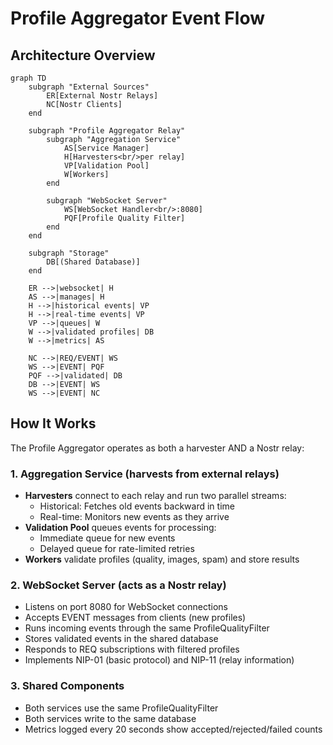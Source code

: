 # Profile Aggregator Event Flow

## Architecture Overview

```mermaid
graph TD
    subgraph "External Sources"
        ER[External Nostr Relays]
        NC[Nostr Clients]
    end
    
    subgraph "Profile Aggregator Relay"
        subgraph "Aggregation Service"
            AS[Service Manager]
            H[Harvesters<br/>per relay]
            VP[Validation Pool]
            W[Workers]
        end
        
        subgraph "WebSocket Server"
            WS[WebSocket Handler<br/>:8080]
            PQF[Profile Quality Filter]
        end
    end
    
    subgraph "Storage"
        DB[(Shared Database)]
    end
    
    ER -->|websocket| H
    AS -->|manages| H
    H -->|historical events| VP
    H -->|real-time events| VP
    VP -->|queues| W
    W -->|validated profiles| DB
    W -->|metrics| AS
    
    NC -->|REQ/EVENT| WS
    WS -->|EVENT| PQF
    PQF -->|validated| DB
    DB -->|EVENT| WS
    WS -->|EVENT| NC
```

## How It Works

The Profile Aggregator operates as both a harvester AND a Nostr relay:

### 1. **Aggregation Service** (harvests from external relays)
- **Harvesters** connect to each relay and run two parallel streams:
  - Historical: Fetches old events backward in time
  - Real-time: Monitors new events as they arrive
- **Validation Pool** queues events for processing:
  - Immediate queue for new events
  - Delayed queue for rate-limited retries
- **Workers** validate profiles (quality, images, spam) and store results

### 2. **WebSocket Server** (acts as a Nostr relay)
- Listens on port 8080 for WebSocket connections
- Accepts EVENT messages from clients (new profiles)
- Runs incoming events through the same ProfileQualityFilter
- Stores validated events in the shared database
- Responds to REQ subscriptions with filtered profiles
- Implements NIP-01 (basic protocol) and NIP-11 (relay information)

### 3. **Shared Components**
- Both services use the same ProfileQualityFilter
- Both services write to the same database
- Metrics logged every 20 seconds show accepted/rejected/failed counts